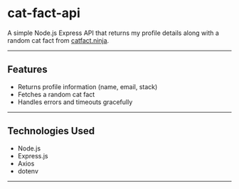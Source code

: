 # cat-fact-api

A simple Node.js Express API that returns my profile details along with a random cat fact from [catfact.ninja](https://catfact.ninja/fact).

---

## Features
- Returns profile information (name, email, stack)
- Fetches a random cat fact
- Handles errors and timeouts gracefully

---

## Technologies Used
- Node.js
- Express.js
- Axios
- dotenv

---


